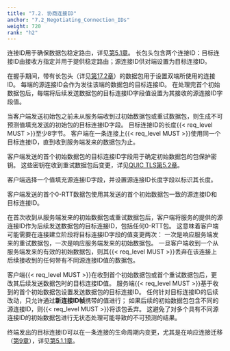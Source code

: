 ```yaml
---
title: "7.2. 协商连接ID"
anchor: "7.2_Negotiating_Connection_IDs"
weight: 720
rank: "h2"
---
```


连接ID用于确保数据包稳定路由，详见[第5.1章]()。
长包头包含两个连接ID：目标连接ID由接收方指定并用于提供稳定路由；源连接ID供对端设置为目标连接ID。

在握手期间，带有长包头（详见[第17.2章]()）的数据包用于设置双端所使用的连接ID。
每端的源连接ID会作为发往该端的数据包的目标连接ID。
在处理完首个初始数据包后，每端将后续发送数据包的目标连接ID字段值设置为其接收的源连接ID字段值。

当客户端发送初始包之前未从服务端收到过初始数据包或重试数据包，则生成不可预测值填充发送的初始包的目标连接ID字段。
目标连接ID的长度{{< req_level MUST >}}至少8字节。
客户端在一条连接上{{< req_level MUST >}}使用同一个目标连接ID，直到收到服务端发来的数据包为止。

客户端发送的首个初始数据包的目标连接ID字段用于确定初始数据包的包保护密钥。
这些密钥在收到重试数据包后变更，详见[QUIC TLS]()[第5.2章]()。

客户端选择一个值填充源连接ID字段，并设置源连接ID长度字段以标识其长度。

客户端发送的首个0-RTT数据包使用其发送的首个初始数据包一致的源连接ID和目标连接ID。

在首次收到从服务端发来的初始数据包或重试数据包后，客户端将服务的提供的源连接ID作为后续发送数据包的目标连接ID，包括任何0-RTT包。
这意味着客户端可能需要在连接建立阶段将目标连接ID字段的值变更两次：
一次是响应服务端发来的重试数据包，一次是响应服务端发来的初始数据包。
一旦客户端收到一个从服务端发来的有效的初始数据包，则其{{< req_level MUST >}}丢弃在该连接上后续接收到的任何带有不同源连接ID值的数据包。

客户端{{< req_level MUST >}}在收到首个初始数据包或首个重试数据包后，更改其后续发送数据包时的目标连接ID值。
服务端{{< req_level MUST >}}基于收到的首个初始数据包设置发送数据包的目标连接ID。
任何针对目标连接ID的后续改动，只允许通过**新连接ID帧**携带的值进行；
如果后续的初始数据包包含不同的源连接ID，则{{< req_level MUST >}}将该包丢弃。
这避免了对多个具有不同源连接ID的初始数据包进行无状态处理可能导致的不可预测的结果。

终端发出的目标连接ID可以在一条连接的生命周期内变更，尤其是在响应连接迁移（[第9章]()），详见[第5.1.1章]()。
